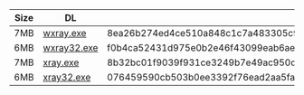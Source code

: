 |    Size   |     DL  | sha512sum |
|  ---  |  ---  |  ---  |
| 7MB | [wxray.exe](https://cdn.jsdelivr.net/gh/googleians/Xray-core@main/wxray.exe) | 8ea26b274ed4ce510a848c1c7a483305c92fb5d5a1c9dcb217645b665a4cbd4ca7bc88a79ae670262e2262de15c8e09508d7a3d43e9dfca43ed3c543725b0c6e |
| 6MB | [wxray32.exe](https://cdn.jsdelivr.net/gh/googleians/Xray-core@main/wxray32.exe) | f0b4ca52431d975e0b2e46f43099eab6ae41ee1177f1d1c8daa0feb58a5edafde90da05198c1ee1ee7bc9cf6c827c394c79313c05f0d7536645985ddf70fdabe |
| 7MB | [xray.exe](https://cdn.jsdelivr.net/gh/googleians/Xray-core@main/xray.exe) | 8b32bc01f9039f931ce3249b7e49ac950dd7393f41336043605b5b8a3cf0f515cd3055fcbf0d4034ad93f63e0246468fa901ff306bf81261c2502c8608745454 |
| 6MB | [xray32.exe](https://cdn.jsdelivr.net/gh/googleians/Xray-core@main/xray32.exe) | 076459590cb503b0ee3392f76ead2aa5fab3a235764566cb19bd5031819b53bfd07f248f6ad772c20ac6f793a6ec185a7945786e0c3ac49184b918f96172d0f2 |
